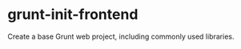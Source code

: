 grunt-init-frontend
===================

Create a base Grunt web project, including commonly used libraries.
